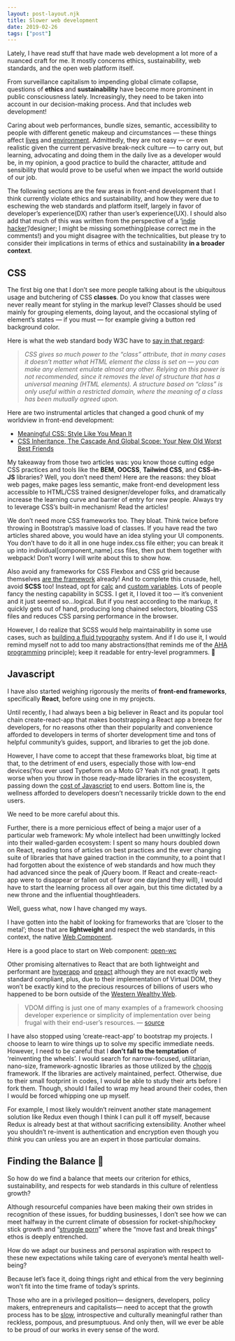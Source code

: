 ```yaml
---
layout: post-layout.njk
title: Slower web development
date: 2019-02-26
tags: ["post"]
---
```


Lately, I have read stuff that have made web development a lot more of a nuanced craft for me. It mostly concerns ethics, sustainability, web standards, and the open web platform itself.

From surveillance capitalism to impending global climate collapse, questions of **ethics** and **sustainability** have become more prominent in public consciousness lately. Increasingly, they need to be taken into account in our decision-making process. And that includes web development!

Caring about web performances, bundle sizes, semantic, accessibility to people with different genetic makeup and circumstances — these things affect [lives](https://timkadlec.com/remembers/2019-01-09-the-ethics-of-performance/) and [environment](https://serving.green/). Admittedly, they are not easy — or even realistic given the current pervasive break-neck culture — to carry out, but learning, advocating and doing them in the daily live as a developer would be, in my opinion, a good practice to build the character, attitude and sensibility that would prove to be useful when we impact the world outside of our job.

The following sections are the few areas in front-end development that I think currently violate ethics and sustainability, and how they were due to eschewing the web standards and platform itself, largely in favor of developer’s experience(DX) rather than user’s experience(UX). I should also add that much of this was written from the perspective of a ‘[indie hacker](https://www.indiehackers.com/)’/designer; I might be missing something(please correct me in the comments!) and you might disagree with the technicalities, but please try to consider their implications in terms of ethics and sustainability **in a broader context**.

## CSS

The first big one that I don’t see more people talking about is the ubiquitous usage and butchering of CSS **classes**. Do you know that classes were never really meant for styling in the markup level? Classes should be used mainly for grouping elements, doing layout, and the occasional styling of element’s states — if you must — for example giving a button red background color.

Here is what the web standard body W3C have to [say in that regard](https://www.w3.org/TR/WD-css2-971104/selector.html#h-6.3.2):

> _CSS gives so much power to the “class” attribute, that in many cases it doesn’t matter what HTML element the class is set on — you can make any element emulate almost any other. Relying on this power is not recommended, since it removes the level of structure that has a universal meaning (HTML elements). A structure based on “class” is only useful within a restricted domain, where the meaning of a class has been mutually agreed upon._

Here are two instrumental articles that changed a good chunk of my worldview in front-end development:

- [Meaningful CSS: Style Like You Mean It](https://alistapart.com/article/meaningful-css-style-like-you-mean-it)
- [CSS Inheritance, The Cascade And Global Scope: Your New Old Worst Best Friends](https://www.smashingmagazine.com/2016/11/css-inheritance-cascade-global-scope-new-old-worst-best-friends/)

My takeaway from those two articles was: you know those cutting edge CSS practices and tools like the **BEM**, **OOCSS**, **Tailwind CSS**, and **CSS-in-JS** libraries? Well, you don’t need them! Here are the reasons: they bloat web pages, make pages less semantic, make front-end development less accessible to HTML/CSS trained designer/developer folks, and dramatically increase the learning curve and barrier of entry for new people. Always try to leverage CSS’s built-in mechanism! Read the articles!

We don’t need more CSS frameworks too. They bloat. Think twice before throwing in Bootstrap’s massive load of classes. If you have read the two articles shared above, you would have an idea styling your UI components. You don’t have to do it all in one huge index.css file either; you can break it up into individual[component_name].css files, then put them together with webpack! Don’t worry I will write about this to show how.

Also avoid any frameworks for CSS Flexbox and CSS grid because themselves [are the framework](https://youtu.be/0Gr1XSyxZy0?t=508) already! And to complete this crusade, hell, avoid **SCSS** too! Instead, opt for [calc](https://developer.mozilla.org/en-US/docs/Web/CSS/calc) and [custom variables](https://developer.mozilla.org/en-US/docs/Web/CSS/Using_CSS_variables). Lots of people fancy the nesting capability in SCSS. I get it, I loved it too — it’s convenient and it just seemed so…logical. But if you nest according to the markup, it quickly gets out of hand, producing long chained selectors, bloating CSS files and reduces CSS parsing performance in the browser.

However, I do realize that SCSS would help maintainability in some use cases, such as [building a fluid typography](https://codepen.io/MadeByMike/pen/bEEGvv) system. And if I do use it, I would remind myself not to add too many abstractions(that reminds me of the [AHA programming](https://kentcdodds.com/blog/aha-programming) principle); keep it readable for entry-level programmers. 💌

## Javascript

I have also started weighing rigorously the merits of **front-end frameworks**, specifically **React**, before using one in my projects.

Until recently, I had always been a big believer in React and its popular tool chain create-react-app that makes bootstrapping a React app a breeze for developers, for no reasons other than their popularity and convenience afforded to developers in terms of shorter development time and tons of helpful community’s guides, support, and libraries to get the job done.

However, I have come to accept that these frameworks bloat, big time at that, to the detriment of end users, especially those with low-end devices(You ever used Typeform on a Moto G? Yeah it’s not great). It gets worse when you throw in those ready-made libraries in the ecosystem, passing down the [cost of Javascript](https://medium.com/@addyosmani/the-cost-of-javascript-in-2018-7d8950fbb5d4) to end users. Bottom line is, the wellness afforded to developers doesn’t necessarily trickle down to the end users.

We need to be more careful about this.

Further, there is a more pernicious effect of being a major user of a particular web framework: My whole intellect had been unwittingly locked into their walled-garden ecosystem: I spent so many hours doubled down on React, reading tons of articles on best practices and the ever changing suite of libraries that have gained traction in the community, to a point that I had forgotten about the existence of web standards and how much they had advanced since the peak of jQuery boom. If React and create-react-app were to disappear or fallen out of favor one day(and they will), I would have to start the learning process all over again, but this time dictated by a new throne and the influential thoughtleaders.

Well, guess what, now I have changed my ways.

I have gotten into the habit of looking for frameworks that are ‘closer to the metal’; those that are **lightweight** and respect the web standards, in this context, the native [Web Component](https://developer.mozilla.org/en-US/docs/Web/Web_Components).

Here is a good place to start on Web component:
[open-wc](https://open-wc.org/)

Other promising alternatives to React that are both lightweight and performant are [hyperapp](https://github.com/jorgebucaran/hyperapp) and [preact](https://preactjs.com/) although they are not exactly web standard compliant, plus, due to their implementation of Virtual DOM, they won’t be exactly kind to the precious resources of billions of users who happened to be born outside of the [Western Wealthy Web](https://www.smashingmagazine.com/2017/03/world-wide-web-not-wealthy-western-web-part-1/).

> VDOM diffing is just one of many examples of a framework choosing developer experience or simplicity of implementation over being frugal with their end-user’s resources. — [source](https://dassur.ma/things/when-workers/)

I have also stopped using ‘create-react-app’ to bootstrap my projects. I choose to learn to wire things up to solve my specific immediate needs. However, I need to be careful that I **don’t fall to the temptation** of ‘reinventing the wheels’. I would search for narrow-focused, utilitarian, nano-size, framework-agnostic libraries as those utilized by the [choojs](https://github.com/choojs/choo) framework. If the libraries are actively maintained, perfect. Otherwise, due to their small footprint in codes, I would be able to study their arts before I fork them. Though, should I failed to wrap my head around their codes, then I would be forced whipping one up myself.

For example, I most likely wouldn’t reinvent another state management solution like Redux even though I think I can pull it off myself, because Redux is already best at that without sacrificing extensibility. Another wheel you shouldn’t re-invent is authentication and encryption even though you _think_ you can unless you are an expert in those particular domains.

## Finding the Balance 🌄

So how do we find a balance that meets our criterion for ethics, sustainability, and respects for web standards in this culture of relentless growth?

Although resourceful companies have been making their own strides in recognition of these issues, for budding businesses, I don’t see how we can meet halfway in the current climate of obsession for rocket-ship/hockey stick growth and “[struggle porn](https://medium.com/@nateliason/no-more-struggle-porn-202153a01108)” where the “move fast and break things” ethos is deeply entrenched.

How do we adapt our business and personal aspiration with respect to these new expectations while taking care of everyone’s mental health well-being?

Because let’s face it, doing things right and ethical from the very beginning won’t fit into the time frame of today’s sprints.

Those who are in a privileged position— designers, developers, policy makers, entrepreneurs and capitalists— need to accept that the growth process has to be [slow](https://jackcheng.com/the-slow-web/), introspective and culturally meaningful rather than reckless, pompous, and presumptuous. And only then, will we ever be able to be proud of our works in every sense of the word.
